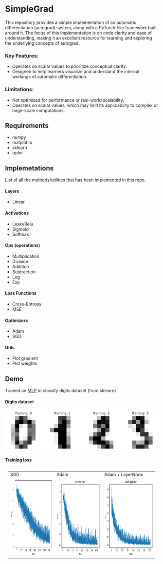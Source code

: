 # SimpleGrad

This repository provides a simple implementation of an automatic differentiation (autograd) system, along with a PyTorch-like framework built around it. The focus of this implementation is on code clarity and ease of understanding, making it an excellent resource for learning and exploring the underlying concepts of autograd.

### Key Features:

* Operates on scalar values to prioritize conceptual clarity.
* Designed to help learners visualize and understand the internal workings of automatic differentiation.

### Limitations:

* Not optimized for performance or real-world scalability.
* Operates on scalar values, which may limit its applicability to complex or large-scale computations.


## Requirements
* numpy
* matplotlib
* sklearn
* tqdm

## Implemetations
List of all the methods/utilities that has been implemented in this repo.

#### Layers
* Linear

#### Activations
* LeakyRelu
* Sigmoid
* Softmax

#### Ops (operations)
* Multiplication
* Division
* Addition
* Subtraction
* Log
* Exp

#### Loss Functions
* Cross-Entropy
* MSE

#### Optimizers
* Adam
* SGD

#### Utils
* Plot gradient
* Plot weights

## Demo
Trained an [MLP](https://github.com/DarvinX/SimpleGrad/blob/main/demo_MLP.ipynb) to classify digits dataset (from sklearn)

#### Digits dataset
![Digits dataset](./Images/digits.png)


#### Training loss
<table style="padding:10px">
  <tr>
  <td>SGD</td>
  <td>Adam</td>
  <td>Adam + LayerNorm</td>
  </tr>
  <tr>
    <td> 
        <img src="./Images/train_loss_mlp.png" alt="1" height= 256px width = 256px ></td>
    <td>
        <img src="./Images/train_loss_mlp_adam.png" height= 256px width = 256px>
    </td>
    <td>
        <img src="./Images/train_loss_mlp_adam_layernorm.png" alt="3" height= 256px width = 256px>
    </td>
  </tr>
</table>
